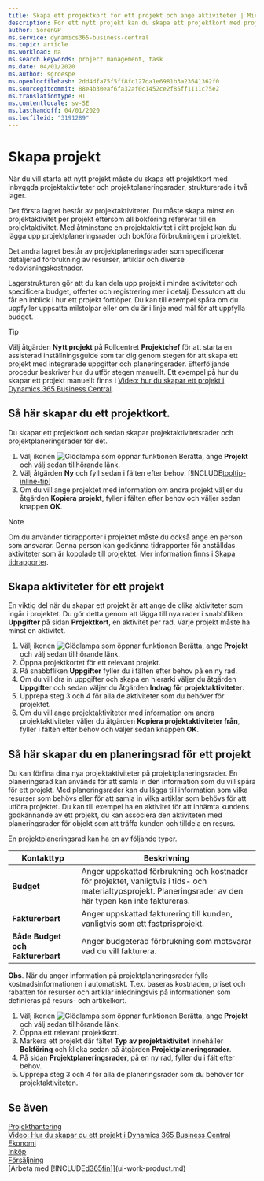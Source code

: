 ```yaml
---
title: Skapa ett projektkort för ett projekt och ange aktiviteter | Microsoft Docs
description: För ett nytt projekt kan du skapa ett projektkort med projektaktiviteterna och planeringsrader för att hantera hur och budgetar.
author: SorenGP
ms.service: dynamics365-business-central
ms.topic: article
ms.workload: na
ms.search.keywords: project management, task
ms.date: 04/01/2020
ms.author: sgroespe
ms.openlocfilehash: 2dd4dfa75f5ff8fc127da1e6981b3a23641362f0
ms.sourcegitcommit: 88e4b30eaf6fa32af0c1452ce2f85ff1111c75e2
ms.translationtype: HT
ms.contentlocale: sv-SE
ms.lasthandoff: 04/01/2020
ms.locfileid: "3191289"
---
```

# <a name="create-jobs"></a>Skapa projekt
När du vill starta ett nytt projekt måste du skapa ett projektkort med inbyggda projektaktiviteter och projektplaneringsrader, strukturerade i två lager.  

Det första lagret består av projektaktiviteter. Du måste skapa minst en projektaktivitet per projekt eftersom all bokföring refererar till en projektaktivitet. Med åtminstone en projektaktivitet i ditt projekt kan du lägga upp projektplaneringsrader och bokföra förbrukningen i projektet.

Det andra lagret består av projektplaneringsrader som specificerar detaljerad förbrukning av resurser, artiklar och diverse redovisningskostnader.

Lagerstrukturen gör att du kan dela upp projekt i mindre aktiviteter och specificera budget, offerter och registrering mer i detalj. Dessutom att du får en inblick i hur ett projekt fortlöper. Du kan till exempel spåra om du uppfyller uppsatta milstolpar eller om du är i linje med mål för att uppfylla budget.

> [!TIP]
> Välj åtgärden **Nytt projekt** på Rollcentret **Projektchef** för att starta en assisterad inställningsguide som tar dig genom stegen för att skapa ett projekt med integrerade uppgifter och planeringsrader. Efterföljande procedur beskriver hur du utför stegen manuellt. Ett exempel på hur du skapar ett projekt manuellt finns i [Video: hur du skapar ett projekt i Dynamics 365 Business Central](https://www.youtube.com/watch?v=VqaPWr7BWmw).

## <a name="to-create-a-job-card"></a>Så här skapar du ett projektkort.
Du skapar ett projektkort och sedan skapar projektaktivitetsrader och projektplaneringsrader för det.

1. Välj ikonen ![Glödlampa som öppnar funktionen Berätta](media/ui-search/search_small.png "Berätta vad du vill göra"), ange **Projekt** och välj sedan tillhörande länk.  
2. Välj åtgärden **Ny** och fyll sedan i fälten efter behov. [!INCLUDE[tooltip-inline-tip](includes/tooltip-inline-tip_md.md)]
3. Om du vill ange projektet med information om andra projekt väljer du åtgärden **Kopiera projekt**, fyller i fälten efter behov och väljer sedan knappen **OK**.

> [!NOTE]  
>   Om du använder tidrapporter i projektet måste du också ange en person som ansvarar. Denna person kan godkänna tidrapporter för anställdas aktiviteter som är kopplade till projektet. Mer information finns i [Skapa tidrapporter](projects-how-setup-time-sheets.md).

## <a name="to-create-tasks-for-a-job"></a>Skapa aktiviteter för ett projekt
En viktig del när du skapar ett projekt är att ange de olika aktiviteter som ingår i projektet. Du gör detta genom att lägga till nya rader i snabbfliken **Uppgifter** på sidan **Projektkort**, en aktivitet per rad. Varje projekt måste ha minst en aktivitet.

1. Välj ikonen ![Glödlampa som öppnar funktionen Berätta](media/ui-search/search_small.png "Berätta vad du vill göra"), ange **Projekt** och välj sedan tillhörande länk.
2. Öppna projektkortet för ett relevant projekt.
3. På snabbfliken **Uppgifter** fyller du i fälten efter behov på en ny rad.
4. Om du vill dra in uppgifter och skapa en hierarki väljer du åtgärden **Uppgifter** och sedan väljer du åtgärden **Indrag för projektaktiviteter**.
5. Upprepa steg 3 och 4 för alla de aktiviteter som du behöver för projektet.
6. Om du vill ange projektaktiviteter med information om andra projektaktiviteter väljer du åtgärden **Kopiera projektaktiviteter från**, fyller i fälten efter behov och väljer sedan knappen **OK**.

## <a name="to-create-planning-lines-for-a-job"></a>Så här skapar du en planeringsrad för ett projekt
Du kan förfina dina nya projektaktiviteter på projektplaneringsrader. En planeringsrad kan används för att samla in den information som du vill spåra för ett projekt. Med planeringsrader kan du lägga till information som vilka resurser som behövs eller för att samla in vilka artiklar som behövs för att utföra projektet. Du kan till exempel ha en aktivitet för att inhämta kundens godkännande av ett projekt, du kan associera den aktiviteten med planeringsrader för objekt som att träffa kunden och tilldela en resurs.  

En projektplaneringsrad kan ha en av följande typer.  

| Kontakttyp | Beskrivning |
| --- | --- |
| **Budget** |Anger uppskattad förbrukning och kostnader för projektet, vanligtvis i tids- och materialtypsprojekt. Planeringsrader av den här typen kan inte faktureras. |
| **Fakturerbart** |Anger uppskattad fakturering till kunden, vanligtvis som ett fastprisprojekt. |
| **Både Budget och Fakturerbart** |Anger budgeterad förbrukning som motsvarar vad du vill fakturera. |

**Obs**. När du anger information på projektplaneringsrader fylls kostnadsinformationen i automatiskt. T.ex. baseras kostnaden, priset och rabatten för resurser och artiklar inledningsvis på informationen som definieras på resurs- och artikelkort.

1. Välj ikonen ![Glödlampa som öppnar funktionen Berätta](media/ui-search/search_small.png "Berätta vad du vill göra"), ange **Projekt** och välj sedan tillhörande länk.
2. Öppna ett relevant projektkort.
3. Markera ett projekt där fältet **Typ av projektaktivitet** innehåller **Bokföring** och klicka sedan på åtgärden **Projektplaneringsrader**.  
4. På sidan **Projektplaneringsrader**, på en ny rad, fyller du i fält efter behov.
5. Upprepa steg 3 och 4 för alla de planeringsrader som du behöver för projektaktiviteten.

## <a name="see-also"></a>Se även

[Projekthantering](projects-manage-projects.md)  
[Video: Hur du skapar du ett projekt i Dynamics 365 Business Central](https://www.youtube.com/watch?v=VqaPWr7BWmw)  
[Ekonomi](finance.md)  
[Inköp](purchasing-manage-purchasing.md)  
[Försäljning](sales-manage-sales.md)  
[Arbeta med [!INCLUDE[d365fin](includes/d365fin_md.md)]](ui-work-product.md)  
